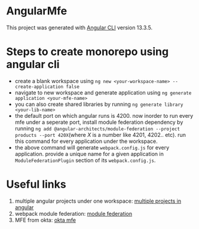 # AngularMfe

This project was generated with [Angular CLI](https://github.com/angular/angular-cli) version 13.3.5.

# Steps to create monorepo using angular cli

- create a blank workspace using `ng new <your-workspace-name> --create-application false`
- navigate to new workspace and generate application using `ng generate application <your-mfe-name>`
- you can also create shared libraries by running `ng generate library <your-lib-name>`
- the default port on which angular runs is 4200. now inorder to run every mfe under a seperate port, install module federation dependency by running `ng add @angular-architects/module-federation --project products --port 420X`(where _X_ is a number like 4201, 4202.. etc). run this command for every application under the workspace.
- the above command will generate `webpack.config.js` for every application. provide a unique name for a given application in `ModuleFederationPlugin` section of its `webpack.config.js`.

# Useful links

1. multiple angular projects under one workspace: [multiple projects in angular](https://angular.io/guide/file-structure#multiple-projects)
2. webpack module federation: [module federation](https://www.angulararchitects.io/en/aktuelles/the-microfrontend-revolution-module-federation-in-webpack-5/)
3. MFE from okta: [okta mfe](https://developer.okta.com/blog/2022/05/17/angular-microfrontend-auth)

